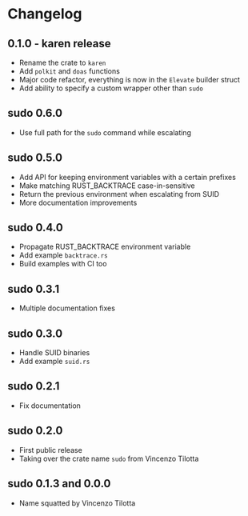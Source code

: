 # Changelog

## 0.1.0 - karen release

- Rename the crate to `karen`
- Add `polkit` and `doas` functions
- Major code refactor, everything is now in the `Elevate` builder struct
- Add ability to specify a custom wrapper other than `sudo`

## sudo 0.6.0

- Use full path for the `sudo` command while escalating

## sudo 0.5.0

- Add API for keeping environment variables with a certain prefixes
- Make matching RUST_BACKTRACE case-in-sensitive
- Return the previous environment when escalating from SUID
- More documentation improvements

## sudo 0.4.0

- Propagate RUST_BACKTRACE environment variable
- Add example `backtrace.rs`
- Build examples with CI too

## sudo 0.3.1

- Multiple documentation fixes

## sudo 0.3.0

- Handle SUID binaries
- Add example `suid.rs`

## sudo 0.2.1

- Fix documentation

## sudo 0.2.0

- First public release
- Taking over the crate name `sudo` from Vincenzo Tilotta

## sudo 0.1.3 and 0.0.0

- Name squatted by Vincenzo Tilotta
